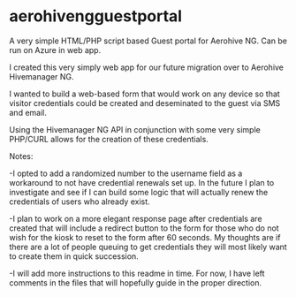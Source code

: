 # aerohivengguestportal
A very simple HTML/PHP script based Guest portal for Aerohive NG. Can be run on Azure in web app. 

I created this very simply web app for our future migration over to Aerohive Hivemanager NG.

I wanted to build a web-based form that would work on any device so that visitor credentials could be created and deseminated
to the guest via SMS and email.

Using the Hivemanager NG API in conjunction with some very simple PHP/CURL allows for the creation of these credentials.

Notes:

-I opted to add a randomized number to the username field as a workaround to not have credential renewals set up. 
In the future I plan to investigate and see if I can build some logic that will actually renew the credentials
of users who already exist.

-I plan to work on a more elegant response page after credentials are created that will include a redirect button to the 
form for those who do not wish for the kiosk to reset to the form after 60 seconds. My thoughts are if there are a lot 
of people queuing to get credentials they will most likely want to create them in quick succession.

-I will add more instructions to this readme in time. For now, I have left comments in the files that will hopefully
guide in the proper direction.
